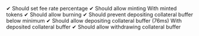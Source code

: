 ✔ Should set fee rate percentage
✔ Should allow minting
With minted tokens
  ✔ Should allow burning
  ✔ Should prevent depositing collateral buffer below minimum
  ✔ Should allow depositing collateral buffer (76ms)
  With deposited collateral buffer
    ✔ Should allow withdrawing collateral buffer